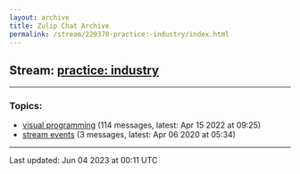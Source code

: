 ```yaml
---
layout: archive
title: Zulip Chat Archive
permalink: /stream/229370-practice:-industry/index.html
---
```


## Stream: [practice: industry](https://mattecapu.github.io/ct-zulip-archive/stream/229370-practice:-industry/index.html)
---

### Topics:

* [visual programming](topic/topic_visual.20programming.html) (114 messages, latest: Apr 15 2022 at 09:25)
* [stream events](topic/topic_stream.20events.html) (3 messages, latest: Apr 06 2020 at 05:34)

<hr><p>Last updated: Jun 04 2023 at 00:11 UTC</p>